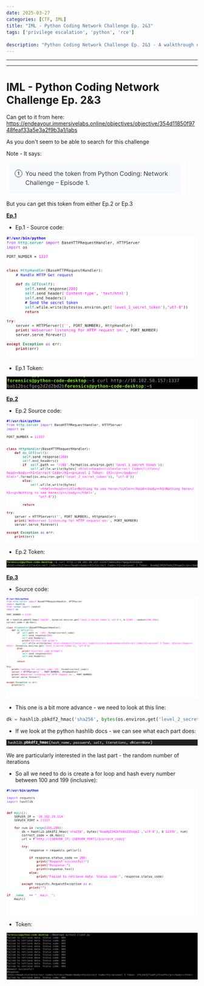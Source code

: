```yaml
---
date: 2025-03-27
categories: [CTF, IML]
title: "IML - Python Coding Network Challenge Ep. 2&3"
tags: ['privilege escalation', 'python', 'rce']

description: "Python Coding Network Challenge Ep. 2&3 - A walkthrough of the challenge with enumeration, exploitation and privilege escalation steps."
---
```


---
---

# IML - Python Coding Network Challenge Ep. 2&3

Can get to it from here:
<https://endeavour.immersivelabs.online/objectives/objective/354d11850f9748feaf33a5e3a2f9b3a1/labs>

As you don't seem to be able to search for this challenge

Note - It says:

![image1](../resources/1aa68653663b477cb070851fcbed3ee0.png)

But you can get this token from either Ep.2 or Ep.3

**<u>Ep.1</u>**

- Ep.1 - Source code:

![image2](../resources/9012a33c55284418974ad135a52c4be8.png)
- Ep.1 Token:

![image3](../resources/67719270fffe4c7a8099440da03806c8.png)

**<u>Ep.2</u>**

- Ep.2 Source code:

![image4](../resources/295d699674a8411685d539392339e271.png)

- Ep.2 Token:

![image5](../resources/606ced034d6347739e566a173e247409.png)

**<u>Ep.3</u>**

- Source code:

![image6](../resources/b15bed0e83a2431d9a3760cbe8e223f7.png)
- This one is a bit more advance - we need to look at this line:
```python
dk = hashlib.pbkdf2_hmac('sha256', bytes(os.environ.get('level_2_secret_token'),'utf-8'), b'12345', randint(100,199))

```

- If we look at the python hashlib docs - we can see what each part does:

![image7](../resources/76a5ff50b4b74ff9b2878bc88fbdeaa3.png)

We are particularly interested in the last part - the random number of iterations

- So all we need to do is create a for loop and hash every number between 100 and 199 (inclusive):

![image8](../resources/15ecc4d88de341268069a1b59f7b0c85.png)

- Token:

![image9](../resources/2bec40c7cced456faa4fd58390367623.png)